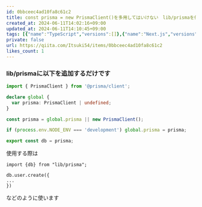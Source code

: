 ```yaml
---
id: 0bbceec4ad10fa8c61c2
title: const prisma = new PrismaClient()を多用してはいけない　lib/prismaを作ろう
created_at: 2024-06-11T14:02:16+09:00
updated_at: 2024-06-11T14:10:45+09:00
tags: [{"name":"TypeScript","versions":[]},{"name":"Next.js","versions":[]},{"name":"prisma","versions":[]}]
private: false
url: https://qiita.com/Itsuki54/items/0bbceec4ad10fa8c61c2
likes_count: 1
---
```


### lib/prismaに以下を追加するだけです

```ts
import { PrismaClient } from '@prisma/client';

declare global {
  var prisma: PrismaClient | undefined;
}

const prisma = global.prisma || new PrismaClient();

if (process.env.NODE_ENV === 'development') global.prisma = prisma;

export const db = prisma;
```

使用する際は
```tsx
import {db} from "lib/prisma";

db.user.create({
...
})
```
などのように使います
